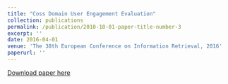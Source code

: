 ```yaml
---
title: "Coss Domain User Engagement Evaluation"
collection: publications
permalink: /publication/2010-10-01-paper-title-number-3
excerpt: ''
date: 2016-04-01
venue: 'The 38th European Conference on Information Retrieval, 2016'
paperurl: ''
---
```



[Download paper here](https://link.springer.com/chapter/10.1007/978-3-319-30671-1_64)


